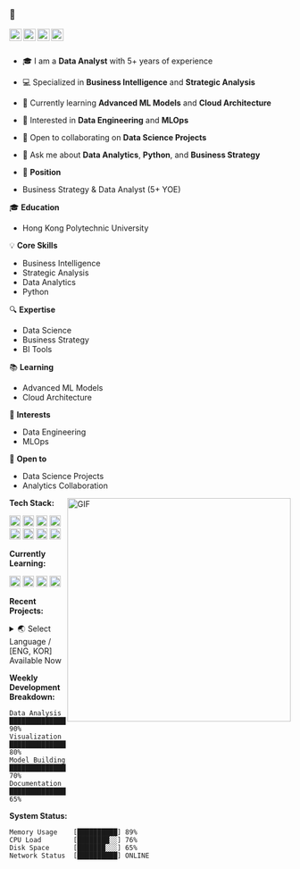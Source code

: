 ### 👋

<p align="left">
<a href="https://linkedin.com/in/your-profile">
  <img align="left" alt="LinkedIn" width="22px" src="https://cdn.jsdelivr.net/npm/simple-icons@3.12.2/icons/linkedin.svg" />
</a>
<a href="https://github.com/your-github">
  <img align="left" alt="Github" width="22px" src="https://cdn.jsdelivr.net/npm/simple-icons@3.12.2/icons/github.svg" />
</a>
<a href="mailto:your.email@gmail.com">
  <img align="left" alt="Email" width="22px" src="https://cdn.jsdelivr.net/npm/simple-icons@3.12.2/icons/gmail.svg" />
</a>
<a href="https://tableau.com/your-profile">
  <img align="left" alt="Tableau" width="22px" src="https://cdn.jsdelivr.net/npm/simple-icons@3.12.2/icons/tableau.svg" />
</a>
</p>

<br />
<br />

- 🎓 I am a **Data Analyst** with 5+ years of experience
- 💻 Specialized in **Business Intelligence** and **Strategic Analysis**
- 🌱 Currently learning **Advanced ML Models** and **Cloud Architecture**
- 🤔 Interested in **Data Engineering** and **MLOps**
- 💼 Open to collaborating on **Data Science Projects**
- 💬 Ask me about **Data Analytics**, **Python**, and **Business Strategy**

- 🎯 **Position**
- Business Strategy & Data Analyst (5+ YOE)

🎓 **Education**
- Hong Kong Polytechnic University

💡 **Core Skills**
- Business Intelligence
- Strategic Analysis
- Data Analytics
- Python

🔍 **Expertise**
- Data Science
- Business Strategy
- BI Tools

📚 **Learning**
- Advanced ML Models
- Cloud Architecture

🌱 **Interests**
- Data Engineering
- MLOps

🤝 **Open to**
- Data Science Projects
- Analytics Collaboration


<img align="right" alt="GIF" width="400px" src="https://media.giphy.com/media/SWoSkN6DxTszqIKEqv/giphy.gif" />

**Tech Stack:**  

<code><img height="20" src="https://cdn.jsdelivr.net/npm/simple-icons@3.12.2/icons/python.svg"></code>
<code><img height="20" src="https://cdn.jsdelivr.net/npm/simple-icons@3.12.2/icons/r.svg"></code>
<code><img height="20" src="https://cdn.jsdelivr.net/npm/simple-icons@3.12.2/icons/mysql.svg"></code>
<code><img height="20" src="https://cdn.jsdelivr.net/npm/simple-icons@3.12.2/icons/postgresql.svg"></code>
<code><img height="20" src="https://cdn.jsdelivr.net/npm/simple-icons@3.12.2/icons/tableau.svg"></code>
<code><img height="20" src="https://cdn.jsdelivr.net/npm/simple-icons@3.12.2/icons/powerbi.svg"></code>
<code><img height="20" src="https://cdn.jsdelivr.net/npm/simple-icons@3.12.2/icons/jupyter.svg"></code>
<code><img height="20" src="https://cdn.jsdelivr.net/npm/simple-icons@3.12.2/icons/git.svg"></code>

**Currently Learning:**

<code><img height="20" src="https://cdn.jsdelivr.net/npm/simple-icons@3.12.2/icons/tensorflow.svg"></code>
<code><img height="20" src="https://cdn.jsdelivr.net/npm/simple-icons@3.12.2/icons/amazonaws.svg"></code>
<code><img height="20" src="https://cdn.jsdelivr.net/npm/simple-icons@3.12.2/icons/googlecloud.svg"></code>
<code><img height="20" src="https://cdn.jsdelivr.net/npm/simple-icons@3.12.2/icons/apachekafka.svg"></code>

**Recent Projects:**

<details>
<summary>🌏 Select Language / [ENG, KOR] Available Now </summary>

<details>
<summary>Recent Projects [ENG]</summary>

<details>
<summary>
📊 Marketing ROI Optimization System
━━━━━━━━━━━━━━━━━━━━━━━━━━━━━━━━━━━━━━━━
• Improved marketing ROI by 30%
• Status: [██████████] 100% Complete
</summary>

### Marketing ROI Optimization System
#### Overview
Developed and implemented a comprehensive marketing ROI optimization system to enhance campaign performance and reduce costs.

#### Key Achievements
- Improved marketing ROI by 30%
- Reduced customer acquisition cost by 25%
- Automated campaign performance tracking
- Implemented real-time optimization algorithms

#### Technical Details
- **Tech Stack:** Python, Pandas, Scikit-learn
- **APIs Integrated:** Google Analytics, Facebook Ads, LinkedIn Ads
- **Database:** PostgreSQL
- **Visualization:** Tableau

#### Architecture
```text
Data Collection → Processing → Analysis → Optimization
```

#### [View Project Details →](https://github.com/your-github/marketing-roi)
</details>

<details>
<summary>
🤖 Customer Churn Prediction Model
━━━━━━━━━━━━━━━━━━━━━━━━━━━━━━━━━━━━━━━━
• Achieved 85% prediction accuracy
• Status: [██████████] 100% Complete
</summary>

### Customer Churn Prediction Model
#### Overview
Built a machine learning model to predict customer churn and implement preventive measures.

#### Key Achievements
- Achieved 85% prediction accuracy
- Reduced customer churn by 20%
- Implemented automated early warning system
- Created interactive dashboard for stakeholders

#### Technical Details
- **Tech Stack:** TensorFlow, Keras, PostgreSQL
- **Model Type:** Deep Learning Neural Network
- **Features:** 50+ customer behavior indicators
- **Deployment:** AWS SageMaker

#### Model Architecture
```text
Input Layer → Dense(128) → Dense(64) → Dense(32) → Output
```

#### [View Project Details →](https://github.com/your-github/churn-prediction)
</details>

<details>
<summary>
📈 Demand Forecasting System
━━━━━━━━━━━━━━━━━━━━━━━━━━━━━━━━━━━━━━━━
• 92% forecast accuracy achieved
• Status: [████████░░] 80% Complete
</summary>

### Demand Forecasting System
#### Overview
Developed an advanced demand forecasting system using time series analysis and machine learning.

#### Key Achievements
- 92% forecast accuracy achieved
- Reduced inventory costs by 25%
- Implemented automated stock management
- Real-time adjustment capabilities

#### Technical Details
- **Tech Stack:** Python, Prophet, PySpark
- **Algorithm:** Facebook Prophet + Custom LSTM
- **Data Sources:** ERP, POS, External Factors
- **Scale:** Processing 1M+ daily transactions

#### System Architecture
```text
Data Pipeline → Feature Engineering → Model Training → Prediction
```

#### [View Project Details →](https://github.com/your-github/demand-forecast)
</details>

<details>
<summary>
👥 Customer Segmentation Analysis
━━━━━━━━━━━━━━━━━━━━━━━━━━━━━━━━━━━━━━━━
• Identified 5 distinct customer segments
• Status: [██████░░░░] 60% Complete
</summary>

### Customer Segmentation Analysis
#### Overview
Conducted comprehensive customer segmentation analysis using advanced clustering techniques.

#### Key Achievements
- Identified 5 distinct customer segments
- Increased conversion rate by 40%
- Developed targeted marketing strategies
- Created interactive segment explorer

#### Technical Details
- **Tech Stack:** Python, Scikit-learn, PowerBI
- **Clustering Method:** K-means + Hierarchical
- **Features:** Demographics, Behavior, Transactions
- **Visualization:** PowerBI Dashboard

#### Analysis Process
```text
Data Prep → Clustering → Validation → Strategy
```

#### [View Project Details →](https://github.com/your-github/customer-segmentation)
</details>

</details>

<details>
<summary>최근 프로젝트 [KOR]</summary>

<details>
<summary>
📊 마케팅 ROI 최적화 시스템
━━━━━━━━━━━━━━━━━━━━━━━━━━━━━━━━━━━━━━━━
• 마케팅 ROI 30% 개선
• 진행상태: [██████████] 100% 완료
</summary>

### 마케팅 ROI 최적화 시스템
#### 개요
캠페인 성과 향상과 비용 절감을 위한 포괄적인 마케팅 ROI 최적화 시스템 개발 및 구현

#### 주요 성과
- 마케팅 ROI 30% 개선
- 고객 획득 비용 25% 절감
- 캠페인 성과 추적 자동화
- 실시간 최적화 알고리즘 구현

#### 기술 상세
- **기술 스택:** Python, Pandas, Scikit-learn
- **API 통합:** Google Analytics, Facebook Ads, LinkedIn Ads
- **데이터베이스:** PostgreSQL
- **시각화:** Tableau

#### 아키텍처
```text
데이터 수집 → 처리 → 분석 → 최적화
```

#### [프로젝트 상세 보기 →](https://github.com/your-github/marketing-roi)
</details>

<details>
<summary>
🤖 고객 이탈 예측 모델
━━━━━━━━━━━━━━━━━━━━━━━━━━━━━━━━━━━━━━━━
• 85% 예측 정확도 달성
• 진행상태: [██████████] 100% 완료
</summary>

### 고객 이탈 예측 모델
#### 개요
고객 이탈을 예측하고 예방 조치를 구현하기 위한 머신러닝 모델 구축

#### 주요 성과
- 85% 예측 정확도 달성
- 고객 이탈률 20% 감소
- 자동화된 조기 경보 시스템 구현
- 이해관계자를 위한 대시보드 제작

#### 기술 상세
- **기술 스택:** TensorFlow, Keras, PostgreSQL
- **모델 유형:** 딥러닝 신경망
- **특성:** 50개 이상의 고객 행동 지표
- **배포:** AWS SageMaker

#### 모델 아키텍처
```text
입력층 → Dense(128) → Dense(64) → Dense(32) → 출력층
```

#### [프로젝트 상세 보기 →](https://github.com/your-github/churn-prediction)
</details>

<details>
<summary>
📈 수요 예측 시스템
━━━━━━━━━━━━━━━━━━━━━━━━━━━━━━━━━━━━━━━━
• 92% 예측 정확도 달성
• 진행상태: [████████░░] 80% 완료
</summary>

### 수요 예측 시스템
#### 개요
시계열 분석과 머신러닝을 활용한 고급 수요 예측 시스템 개발

#### 주요 성과
- 92% 예측 정확도 달성
- 재고 비용 25% 절감
- 자동화된 재고 관리 구현
- 실시간 조정 기능

#### 기술 상세
- **기술 스택:** Python, Prophet, PySpark
- **알고리즘:** Facebook Prophet + Custom LSTM
- **데이터 소스:** ERP, POS, 외부 요인
- **규모:** 일일 100만+ 거래 처리

#### 시스템 아키텍처
```text
데이터 파이프라인 → 특성 공학 → 모델 학습 → 예측
```

#### [프로젝트 상세 보기 →](https://github.com/your-github/demand-forecast)
</details>

<details>
<summary>
👥 고객 세분화 분석
━━━━━━━━━━━━━━━━━━━━━━━━━━━━━━━━━━━━━━━━
• 5개의 고객 세그먼트 식별
• 진행상태: [██████░░░░] 60% 완료
</summary>

### 고객 세분화 분석
#### 개요
고급 클러스터링 기법을 사용한 포괄적인 고객 세분화 분석 수행

#### 주요 성과
- 5개의 고유 고객 세그먼트 식별
- 전환율 40% 증가
- 타겟 마케팅 전략 개발
- 대화형 세그먼트 탐색기 제작

#### 기술 상세
- **기술 스택:** Python, Scikit-learn, PowerBI
- **클러스터링 방법:** K-means + 계층적 클러스터링
- **특성:** 인구통계, 행동, 거래 데이터
- **시각화:** PowerBI 대시보드

#### 분석 프로세스
```text
데이터 준비 → 클러스터링 → 검증 → 전략 수립
```

#### [프로젝트 상세 보기 →](https://github.com/your-github/customer-segmentation)
</details>

</details>

</details>

**Weekly Development Breakdown:**
```text
Data Analysis    ██████████████████████░░  90%
Visualization    ██████████████████░░░░░░  80%
Model Building   ████████████████░░░░░░░░  70%
Documentation    ███████████████░░░░░░░░░  65%
```

**System Status:**
```text
Memory Usage    [██████████] 89%
CPU Load        [████████░░] 76%
Disk Space      [███████░░░] 65%
Network Status  [██████████] ONLINE
```

